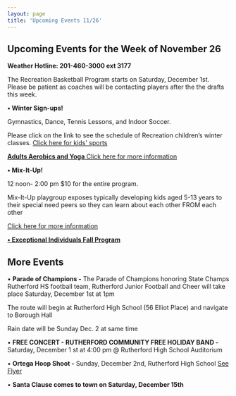 ```yaml
---
layout: page
title: 'Upcoming Events 11/26'
---
```

 
## Upcoming Events for the Week of November 26 

**Weather Hotline: 201-460-3000 ext 3177**

The Recreation Basketball Program starts on Saturday, December 1st.
Please be patient as coaches will be contacting players after the the drafts
this week.


**• Winter Sign-ups!** 

Gymnastics, Dance, Tennis Lessons, and Indoor Soccer.

Please click on the link to see the schedule of Recreation children’s winter
classes. [Click here for kids' sports](/departments/recreation/sports-and-activities/childrens-catalog/)


[**Adults Aerobics and Yoga** Click here for more information](/departments/recreation/sports-and-activities/adult-catalog/)


**• Mix-It-Up!** 

12 noon- 2:00 pm  $10 for the entire program.

Mix-It-Up playgroup exposes typically developing kids aged 5-13 years to their
special need peers so they can learn about each other FROM each other

[Click here for more information](https://storage.googleapis.com/static.rutherford-nj.com/recreation/posts/MIx%20it%20up%20flyer%20-%202018-2019.pdf)

[**• Exceptional Individuals Fall Program**](https://storage.googleapis.com/static.rutherford-nj.com/recreation/Exceptional%20Individuals%20Program%20Fall%202018.pdf)


## More Events

• **Parade of Champions -** The Parade of Champions honoring State Champs Rutherford HS football team, Rutherford Junior Football and Cheer will take place Saturday, December 1st at 1pm

The route will begin at Rutherford High School (56 Elliot Place) and navigate to Borough Hall

Rain date will be Sunday Dec. 2 at same time

• **FREE CONCERT - RUTHERFORD COMMUNITY FREE HOLIDAY BAND -** Saturday, December 1 st at 4:00 pm @ Rutherford High School Auditorium

• **Ortega Hoop Shoot -** Sunday, December 2nd, Rutherford High School [See Flyer](https://storage.googleapis.com/static.rutherford-nj.com/community-events/Ortega%20Hoop%20Shoot.pdf)

• **Santa Clause comes to town on Saturday, December 15th**

